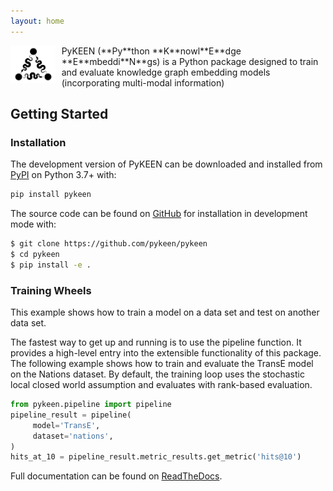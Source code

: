 ```yaml
---
layout: home
---
```

<img src="/img/logo.png" alt="PyKEEN Logo" align="left" height="60" style="margin-right: 10px"/>
PyKEEN (**Py**thon **K**nowl**E**dge **E**mbeddi**N**gs) is a Python package designed to train and
evaluate knowledge graph embedding models (incorporating multi-modal information)

## Getting Started

### Installation

The development version of PyKEEN can be downloaded and installed from
[PyPI](https://pypi.org/project/pykeen/) on Python 3.7+ with:

```bash
pip install pykeen
```

The source code can be found on [GitHub](https://github.com/pykeen/pykeen) for installation
in development mode with:

```bash
$ git clone https://github.com/pykeen/pykeen
$ cd pykeen
$ pip install -e .
```

### Training Wheels

This example shows how to train a model on a data set and test on another data set.

The fastest way to get up and running is to use the pipeline function. It
provides a high-level entry into the extensible functionality of this package.
The following example shows how to train and evaluate the TransE model on the
Nations dataset. By default, the training loop uses the stochastic local closed
world assumption and evaluates with rank-based evaluation.

```python
from pykeen.pipeline import pipeline
pipeline_result = pipeline(
     model='TransE',
     dataset='nations',
)
hits_at_10 = pipeline_result.metric_results.get_metric('hits@10')
```

Full documentation can be found on [ReadTheDocs](https://pykeen.readthedocs.io).
